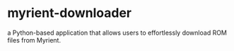 # myrient-downloader
a Python-based application that allows users to effortlessly download ROM files from Myrient.
